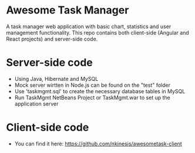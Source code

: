 # Awesome Task Manager
A task manager web application with basic chart, statistics and user management functionality. This repo contains both client-side (Angular and React projects) and server-side code.

# Server-side code
* Using Java, Hibernate and MySQL
* Mock server wirtten in Node.js can be found on the "test" folder
* Use 'taskmgmt.sql' to create the necessary database tables in MySQL
* Run TaskMgmt NetBeans Project or TaskMgmt.war to set up the application server

# Client-side code
* You can find it here: https://github.com/nkinesis/awesometask-client
